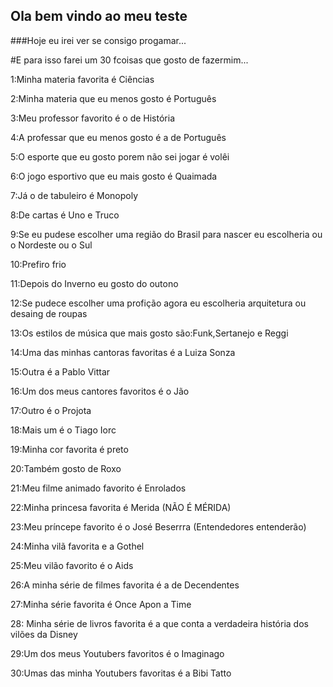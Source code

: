 ## Ola bem vindo ao meu teste

###Hoje eu irei ver se consigo progamar...

#E para isso farei um 30 fcoisas que gosto de fazermim...

1:Minha materia favorita é Ciências

2:Minha materia que eu menos gosto é Português

3:Meu professor favorito é o de História 

4:A professar que eu menos gosto é a de Português 

5:O esporte que eu gosto porem não sei jogar é volêi

6:O jogo esportivo que eu mais gosto é Quaimada

7:Já o de tabuleiro é Monopoly

8:De cartas é Uno e Truco 

9:Se eu pudese escolher uma região do Brasil para nascer eu escolheria ou o Nordeste ou o Sul 

10:Prefiro frio

11:Depois do Inverno eu gosto do outono 

12:Se pudece escolher uma profição agora eu escolheria arquitetura ou desaing de roupas 

13:Os estilos de música que mais gosto são:Funk,Sertanejo e Reggi 

14:Uma das minhas cantoras favoritas é a Luiza Sonza 

15:Outra é a Pablo Vittar

16:Um dos meus cantores favoritos é o Jão

17:Outro é o Projota 

18:Mais um é o Tiago Iorc

19:Minha cor favorita é preto

20:Também gosto de Roxo

21:Meu filme animado favorito é Enrolados 

22:Minha princesa favorita é  Merida (NÃO É MÉRIDA)

23:Meu príncepe favorito é o José Beserrra (Entendedores entenderão)

24:Minha vilã favorita e a Gothel

25:Meu vilão favorito é o Aids

26:A minha série de filmes favorita é a de Decendentes

27:Minha série favorita é Once Apon a Time 

28: Minha série de livros favorita é a que conta a verdadeira história dos vilões da Disney

29:Um dos meus Youtubers favoritos é o Imaginago 

30:Umas das minha Youtubers favoritas é a Bibi Tatto 




